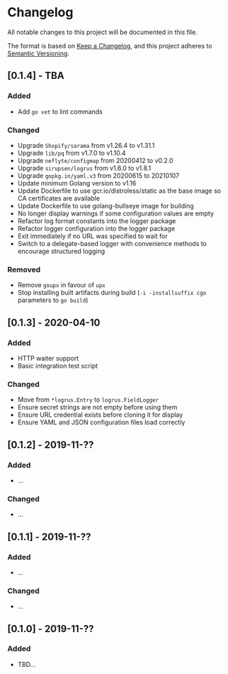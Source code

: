 # Changelog
All notable changes to this project will be documented in this file.

The format is based on [Keep a Changelog](https://keepachangelog.com/en/1.0.0/),
and this project adheres to [Semantic Versioning](https://semver.org/spec/v2.0.0.html).

## [0.1.4] - TBA
### Added
- Add `go vet` to lint commands

### Changed
- Upgrade `Shopify/sarama` from v1.26.4 to v1.31.1
- Upgrade `lib/pq` from v1.7.0 to v1.10.4
- Upgrade `neflyte/configmap` from 20200412 to v0.2.0
- Upgrade `sirupsen/logrus` from v1.6.0 to v1.8.1
- Upgrade `gopkg.in/yaml.v3` from 20200615 to 20210107
- Update minimum Golang version to v1.16
- Update Dockerfile to use gcr.io/distroless/static as the base image so CA certificates are available
- Update Dockerfile to use golang-bullseye image for building
- No longer display warnings if some configuration values are empty
- Refactor log format constants into the logger package
- Refactor logger configuration into the logger package
- Exit immediately if no URL was specified to wait for
- Switch to a delegate-based logger with convenience methods to encourage structured logging

### Removed
- Remove `goupx` in favour of `upx`
- Stop installing built artifacts during build (`-i -installsuffix cgo` parameters to `go build`)

## [0.1.3] - 2020-04-10
### Added
- HTTP waiter support
- Basic integration test script

### Changed
- Move from `*logrus.Entry` to `logrus.FieldLogger`
- Ensure secret strings are not empty before using them
- Ensure URL credential exists before cloning it for display
- Ensure YAML and JSON configuration files load correctly

## [0.1.2] - 2019-11-??
### Added
- ...

### Changed
- ...

## [0.1.1] - 2019-11-??
### Added
- ...

### Changed
- ...

## [0.1.0] - 2019-11-??
### Added
- TBD...
